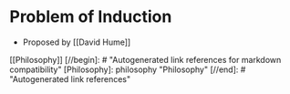 # Problem of Induction

- Proposed by [[David Hume]]

[[Philosophy]]
[//begin]: # "Autogenerated link references for markdown compatibility"
[Philosophy]: philosophy "Philosophy"
[//end]: # "Autogenerated link references"